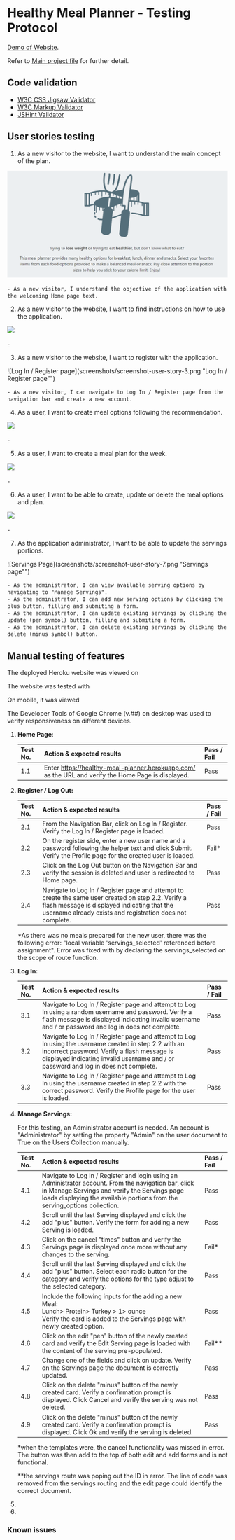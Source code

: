 # Healthy Meal Planner - Testing Protocol

[Demo of Website](https://healthy-meal-planner.herokuapp.com/).

Refer to [Main project file](README.md) for further detail.

## Code validation

- [W3C CSS Jigsaw Validator](https://jigsaw.w3.org/css-validator/)
- [W3C Markup Validator](https://validator.w3.org/#validate_by_input)
- [JSHint Validator](https://jshint.com/)

<!--All HTML, CSS and JS files were validated with direct input and returned no errors at the time of this entry.-->

## User stories testing

1.	As a new visitor to the website, I want to understand the main concept of the plan.

![Home Page Text](screenshots/screenshot-user-story-1.png "Home Page Text")

    - As a new visitor, I understand the objective of the application with the welcoming Home page text.

2.	As a new visitor to the website, I want to find instructions on how to use the application.

![](# "")

    - 

3.	As a new visitor to the website, I want to register with the application.

![Log In / Register page](screenshots/screenshot-user-story-3.png "Log In / Register page"")

    - As a new visitor, I can navigate to Log In / Register page from the navigation bar and create a new account.

4.	As a user, I want to create meal options following the recommendation.

![](# "")

    - 

5.	As a user, I want to create a meal plan for the week.

![](# "")

    - 

6.	As a user, I want to be able to create, update or delete the meal options and plan.

![](# "")

    - 

7.	As the application administrator, I want to be able to update the servings portions.

![Servings Page](screenshots/screenshot-user-story-7.png "Servings page"")

    - As the administrator, I can view available serving options by navigating to "Manage Servings".
    - As the administrator, I can add new serving options by clicking the plus button, filling and submiting a form.
    - As the administrator, I can update existing servings by clicking the update (pen symbol) button, filling and submiting a form.
    - As the administrator, I can delete existing servings by clicking the delete (minus symbol) button.

## Manual testing of features

The deployed Heroku website was viewed on <!--2 desktops screens (21 and 13 inches) and also on Motorola G6 Play device.-->

The website was tested with <!--Google Chrome (v.##), Mozilla Firefox (v.##) and Microsoft Edge (v.##) browsers.-->

On mobile, it was viewed <!--with Google Chrome application v.## on Android #.-->

The Developer Tools of Google Chrome (v.##) on desktop was used to verify responsiveness on different devices.

1. **Home Page**:

   | Test No. | Action & expected results                                    | Pass / Fail |
   | -------- | :----------------------------------------------------------- | :---------- |
   | 1.1      | Enter https://healthy-meal-planner.herokuapp.com/ as the URL and verify the Home Page is displayed. | Pass        |

2. **Register / Log Out:**

   | Test No. | Action & expected results                                    | Pass / Fail |
   | -------- | :----------------------------------------------------------- | :---------- |
   | 2.1      | From the Navigation Bar, click on Log In / Register. Verify the Log In / Register page is loaded. | Pass        |
   | 2.2      | On the register side, enter a new user name and a password following the helper text and click Submit. Verify the Profile page for the created user is loaded. | Fail*       |
   | 2.3      | Click on the Log Out button on the Navigation Bar and verify the session is deleted and user is redirected to Home page. | Pass        |
   | 2.4      | Navigate to Log In / Register page and attempt to create the same user created on step 2.2. Verify a flash message is displayed indicating that the username already exists and registration does not complete. | Pass        |

   *As there was no meals prepared for the new user, there was the following error: "local variable 'servings_selected' referenced before assignment". Error was fixed with by declaring the servings_selected on the scope of route function.

3. **Log In:**

   | Test No. | Action & expected results                                    | Pass / Fail |
   | -------- | :----------------------------------------------------------- | :---------- |
   | 3.1      | Navigate to Log In / Register page and attempt to Log In using a random username and password. Verify a flash message is displayed indicating invalid username and / or password and log in does not complete. | Pass        |
   | 3.2      | Navigate to Log In / Register page and attempt to Log In using the username created in step 2.2 with an incorrect password. Verify a flash message is displayed indicating invalid username and / or password and log in does not complete. | Pass        |
   | 3.3      | Navigate to Log In / Register page and attempt to Log In using the username created in step 2.2 with the correct password. Verify the Profile page for the user is loaded. | Pass        |

4. **Manage Servings:**

   For this testing, an Administrator account is needed. An account is "Administrator" by setting the property "Admin" on the user document to True on the Users Collection manually.

   | Test No. | Action & expected results                                    | Pass / Fail |
   | -------- | :----------------------------------------------------------- | :---------- |
   | 4.1      | Navigate to Log In / Register and login using an Administrator account. From the navigation bar, click in Manage Servings and verify the Servings page loads displaying the available portions from the serving_options collection. | Pass        |
   | 4.2      | Scroll until the last Serving displayed and click the add "plus" button. Verify the form for adding a new Serving is loaded. | Pass        |
   | 4.3      | Click on the cancel "times" button and verify the Servings page is displayed once more without any changes to the serving. | Fail*       |
   | 4.4      | Scroll until the last Serving displayed and click the add "plus" button. Select each radio button for the category and verify the options for the type adjust to the selected category. | Pass        |
   | 4.5      | Include the following inputs for the adding a new Meal:<br />Lunch> Protein> Turkey > 1> ounce<br />Verify the card is added to the Servings page with newly created option. | Pass        |
   | 4.6      | Click on the edit "pen" button of the newly created card and verify the Edit Serving page is loaded with the content of the  serving pre-populated. | Fail**      |
   | 4.7      | Change one of the fields and click on update. Verify on the Servings page the document is correctly updated. | Pass        |
   | 4.8      | Click on the delete "minus" button of the newly created card. Verify a confirmation prompt is displayed. Click Cancel and verify the serving was not deleted. | Pass        |
   | 4.9      | Click on the  delete "minus" button of the newly created card. Verify a confirmation prompt is displayed. Click Ok and verify the serving is deleted. | Pass        |

   *when the templates were, the cancel functionality was missed in error. The button was then add to the top of both edit and add forms and is not functional.

   **the servings route was poping out the ID in error. The line of code was removed from the servings routing and the edit page could identify the correct document.

5. 

6. 




   ### Known issues

   